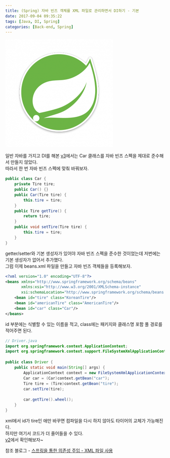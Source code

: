 ```yaml
---
title: (Spring) 자바 빈즈 객체를 XML 파일로 관리하면서 DI하기 - 기본
date: 2017-09-04 09:35:22
tags: [Java, DI, Spring]
categories: [Back-end, Spring]
---
```

![](spring-di-v1/thumb.png)

일반 자바를 가지고 DI를 해본 [v3](/2017/09/04/di-v3/)에서는 Car 클래스를 자바 빈즈 스펙을 제대로 준수해서 만들지 않았다.  
따라서 한 번 자바 빈즈 스펙에 맞춰 바꿔보자.  
```java
public class Car {
    private Tire tire;
    public Car() {}
    public Car(Tire tire) {
        this.tire = tire; 
    }
    public Tire getTire() {
        return tire;
    }
    public void setTire(Tire tire) {
        this.tire = tire;
    }
}
```
getter/setter와 기본 생성자가 있어야 자바 빈즈 스펙을 준수한 것이었는데 저번에는 기본 생성자가 없어서 추가했다.  
그럼 이제 beans.xml 파일을 만들고 자바 빈즈 객체들을 등록해보자.  
```xml
<?xml version="1.0" encoding="UTF-8"?>
<beans xmlns="http://www.springframework.org/schema/beans"
       xmlns:xsi="http://www.w3.org/2001/XMLSchema-instance"
       xsi:schemaLocation="http://www.springframework.org/schema/beans http://www.springframework.org/schema/beans/spring-beans.xsd">
    <bean id="tire" class="KoreanTire"/>
    <bean id="americanTire" class="AmericanTire"/>
    <bean id="car" class="Car"/>
</beans>
```

id 부분에는 식별할 수 있는 이름을 적고, class에는 패키지와 클래스명 포함 풀 경로를 적어주면 된다.  

```java
// Driver.java
import org.springframework.context.ApplicationContext;
import org.springframework.context.support.FileSystemXmlApplicationContext;

public class Driver {
    public static void main(String[] args) {
        ApplicationContext context = new FileSystemXmlApplicationContext("/src/beans.xml");
        Car car = (Car)context.getBean("car");
        Tire tire = (Tire)context.getBean("tire");
        car.setTire(tire);

        car.getTire().wheel();
    }
}
```
xml에서 id가 tire인 애만 바꾸면 컴파일을 다시 하지 않아도 타이어의 교체가 가능해진다.  
하지만 여기서 코드가 더 줄어들을 수 있다.  
[v2](/2017/09/05/spring-di-v2/)에서 확인해보자~  

참조 블로그 - [스프링을 통한 의존성 주입 - XML 파일 사용](http://expert0226.tistory.com/192)

